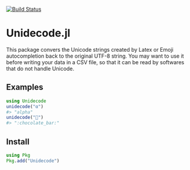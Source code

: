 [![Build Status](https://travis-ci.org/matthieugomez/Unidecode.jl.svg?branch=master)](https://travis-ci.org/matthieugomez/Unidecode.jl)


# Unidecode.jl
This package convers the Unicode strings created by Latex or Emoji autocompletion back to the original UTF-8 string. 
You may want to use it before writing your data in a CSV file, so that it can be read by softwares that do not handle Unicode.

## Examples
```julia
using Unidecode
unidecode("α")
#> "alpha"
unidecode("🍫")
#> ":chocolate_bar:"
```

## Install

```julia
using Pkg
Pkg.add("Unidecode")
```